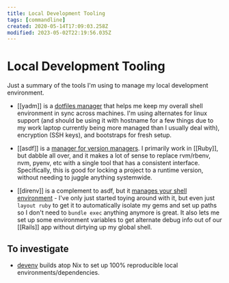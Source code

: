 ```yaml
---
title: Local Development Tooling
tags: [commandline]
created: 2020-05-14T17:09:03.258Z
modified: 2023-05-02T22:19:56.035Z
---
```


# Local Development Tooling

Just a summary of the tools I'm using to manage my local development environment.

- [[yadm]] is a [dotfiles manager](https://yadm.io/) that helps me keep my overall shell environment in sync across machines. I'm using alternates for linux support (and should be using it with hostname for a few things due to my work laptop currently being more managed than I usually deal with), encryption (SSH keys), and bootstraps for fresh setup.

- [[asdf]] is a [manager for version managers](https://asdf-vm.com/#/). I primarily work in [[Ruby]], but dabble all over, and it makes a lot of sense to replace rvm/rbenv, nvm, pyenv, etc with a single tool that has a consistent interface. Specifically, this is good for locking a project to a runtime version, without needing to juggle anything systemwide.

- [[direnv]] is a complement to asdf, but it [manages your shell environment](https://direnv.net/) - I've only just started toying around with it, but even just `layout ruby` to get it to automatically isolate my gems and set up paths so I don't need to `bundle exec` anything anymore is great. It also lets me set up some environment variables to get alternate debug info out of our [[Rails]] app without dirtying up my global shell.

## To investigate

- [devenv](https://devenv.sh/) builds atop Nix to set up 100% reproducible local environments/dependencies.

